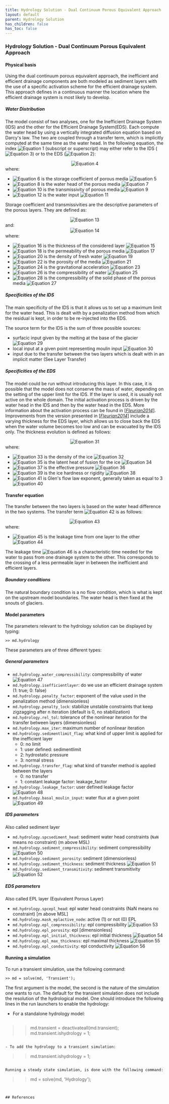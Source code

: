 ```yaml
---
title: Hydrology Solution - Dual Continuum Porous Equivalent Approach
layout: default
parent: Hydrology Solution
has_children: false
has_toc: false
---
```


### Hydrology Solution - Dual Continuum Porous Equivalent Approach
#### Physical basis
Using the dual continuum porous equivalent approach, the inefficient and efficient drainage components are both modeled as sediment layers with the use of a specific activation scheme for the efficient drainage system. This approach defines in a continuous manner the location where the efficient drainage system is most likely to develop.

##### Water Distribution
The model consist of two analyses, one for the Inefficient Drainage System (IDS) and the other for the Efficient Drainage System(EDS). Each compute the water head by using a vertically integrated diffusion equation based on Darcy's law. The two are coupled through a transfer term, which is implicitly computed at the same time as the water head. In the following equation, the index <img src="https://latex.codecogs.com/svg.latex?j" alt="Equation 1">
(subscript or superscript) may either refer to the IDS (<img src="https://latex.codecogs.com/svg.latex?j=\text{i}" alt="Equation 3">) or to the EDS (<img src="https://latex.codecogs.com/svg.latex?j=\text{e}" alt="Equation 2">):

<div align="center"><img src="https://latex.codecogs.com/svg.latex?\label{eq:dif_int}
S_j\frac{\partial h_j }{\partial t } - \nabla \cdot \left(T_j\, \nabla\,h_j \right) = Q_j." alt="Equation 4"></div>
where:

- <img src="https://latex.codecogs.com/svg.latex?S_j" alt="Equation 6"> is the storage coefficient of porous media <img src="https://latex.codecogs.com/svg.latex?[SU]" alt="Equation 5">
- <img src="https://latex.codecogs.com/svg.latex?h_j" alt="Equation 8"> is the water head of the porous media <img src="https://latex.codecogs.com/svg.latex?[m]" alt="Equation 7">
- <img src="https://latex.codecogs.com/svg.latex?T_j" alt="Equation 10"> is the transmissivity of porous media <img src="https://latex.codecogs.com/svg.latex?[m^2\,s^{-1}]" alt="Equation 9">
- <img src="https://latex.codecogs.com/svg.latex?Q_j" alt="Equation 12"> is the water input <img src="https://latex.codecogs.com/svg.latex?[m\,s^{-1}]" alt="Equation 11">

Storage coefficient and transmissivities are the descriptive parameters of the porous layers. They are defined as:

<div align="center"><img src="https://latex.codecogs.com/svg.latex?
T_j = e_j K_j" alt="Equation 13"></div>
and:

<div align="center"><img src="https://latex.codecogs.com/svg.latex?
S_j = \rho_{w} \omega_j g e_j\left[ \beta_{w} - \frac{\alpha}{\omega_j}\right]," alt="Equation 14"></div>
where:

- <img src="https://latex.codecogs.com/svg.latex?e_j" alt="Equation 16"> is the thickness of the considered layer <img src="https://latex.codecogs.com/svg.latex?[m]" alt="Equation 15">
- <img src="https://latex.codecogs.com/svg.latex?K_j" alt="Equation 18"> is the permeability of the porous media <img src="https://latex.codecogs.com/svg.latex?[m\,s^{-1}]" alt="Equation 17">
- <img src="https://latex.codecogs.com/svg.latex?\rho_w" alt="Equation 20"> is the density of fresh water <img src="https://latex.codecogs.com/svg.latex?[kg\,m^{-3}]" alt="Equation 19">
- <img src="https://latex.codecogs.com/svg.latex?\omega_j" alt="Equation 22"> is the porosity of the media <img src="https://latex.codecogs.com/svg.latex?[SU]" alt="Equation 21">
- <img src="https://latex.codecogs.com/svg.latex?g" alt="Equation 24"> is the gravitational acceleration <img src="https://latex.codecogs.com/svg.latex?[m\,s^{-2}]" alt="Equation 23">
- <img src="https://latex.codecogs.com/svg.latex?\beta_w" alt="Equation 26"> is the compressibility of water <img src="https://latex.codecogs.com/svg.latex?[Pa^{-1}]" alt="Equation 25">
- <img src="https://latex.codecogs.com/svg.latex?\alpha" alt="Equation 28"> is the compressibility of the solid phase of the porous media <img src="https://latex.codecogs.com/svg.latex?[Pa^{-1}]" alt="Equation 27">

##### Specificities of the IDS
The main specificity of the IDS is that it allows us to set up a maximum limit for the water head. This is dealt with by a penalization method from which the residual is kept, in order to be re-injected into the EDS.

The source term for the IDS is the sum of three possible sources:

- surfacic input given by the melting at the base of the glacier <img src="https://latex.codecogs.com/svg.latex?[m]" alt="Equation 29">
- local input at a given point representing moulin input <img src="https://latex.codecogs.com/svg.latex?[m^{-3}\,s^{-1}]" alt="Equation 30">
- input due to the transfer between the two layers which is dealt with in an implicit matter (See Layer Transfer)

##### Specificities of the EDS
The model could be run without introducing this layer. In this case, it is possible that the model does not conserve the mass of water, depending on the setting of the upper limit for the IDS. If the layer is used, it is usually not active on the whole domain. The initial activation process is driven by the water head in the IDS and then by the water head in the EDS. More information about the activation process can be found in [<a href="#references">*Fleurian2014*</a>]. Improvements from the version presented in [<a href="#references">*Fleurian2014*</a>] include a varying thickness for the EDS layer, which allows us to close back the EDS when the water volume becomes too low and can be evacuated by the IDS only. The thickness evolution is defined as follows:

<div align="center"><img src="https://latex.codecogs.com/svg.latex?
\frac{\partial e_e}{\partial t}= g \frac{\rho_w e_e K_e}{\rho_{ice} L_{ice}} \left(\nabla\,h_e\right)^2 - 2\left[\frac{N}{Bn}\right]^{n}" alt="Equation 31"></div>
where:

- <img src="https://latex.codecogs.com/svg.latex?\rho_{ice}" alt="Equation 33"> is the density of the ice <img src="https://latex.codecogs.com/svg.latex?[kg\,m^{-3}]" alt="Equation 32">
- <img src="https://latex.codecogs.com/svg.latex?L_{ice}" alt="Equation 35"> is the latent heat of fusion for the ice <img src="https://latex.codecogs.com/svg.latex?[J\,kg^{-1}]" alt="Equation 34">
- <img src="https://latex.codecogs.com/svg.latex?N" alt="Equation 37"> is the effective pressure <img src="https://latex.codecogs.com/svg.latex?[Pa]" alt="Equation 36">
- <img src="https://latex.codecogs.com/svg.latex?B" alt="Equation 39"> is the ice hardness or rigidity <img src="https://latex.codecogs.com/svg.latex?[Pa\,s^{1/n}]" alt="Equation 38">
- <img src="https://latex.codecogs.com/svg.latex?n" alt="Equation 41"> is Glen's flow law exponent, generally taken as equal to 3 <img src="https://latex.codecogs.com/svg.latex?[SU]" alt="Equation 40">

#### Transfer equation
The transfer between the two layers is based on the water head difference in the two systems. The transfer term <img src="https://latex.codecogs.com/svg.latex?Q_t" alt="Equation 42"> is as follows:

<div align="center"><img src="https://latex.codecogs.com/svg.latex?
Q_{\mathrm{t}} = \varphi(h_i-h_e)." alt="Equation 43"></div>
where:

- <img src="https://latex.codecogs.com/svg.latex?\varphi" alt="Equation 45"> is the leakage time from one layer to the other <img src="https://latex.codecogs.com/svg.latex?[s^{-1}]" alt="Equation 44">

The leakage time <img src="https://latex.codecogs.com/svg.latex?\varphi" alt="Equation 46"> is a characteristic time needed for the water to pass from one drainage system to the other. This corresponds to the crossing of a less permeable layer in between the inefficient and efficient layers.

##### Boundary conditions
The natural boundary condition is a no flow condition, which is what is kept on the upstream model boundaries. The water head is then fixed at the snouts of glaciers.

#### Model parameters
The parameters relevant to the hydrology solution can be displayed by typing:
````
>> md.hydrology
````

These parameters are of three different types:
##### General parameters

- `md.hydrology.water_compressibility`: compressibility of water <img src="https://latex.codecogs.com/svg.latex?[Pa^-1]" alt="Equation 47">
- `md.hydrology.isefficientlayer`: do we use an efficient drainage system (1: true; 0: false)
- `md.hydrology.penalty_factor`: exponent of the value used in the penalization method (dimensionless)
- `md.hydrology.penalty_lock`: stabilize unstable constraints that keep zigzagging after n iteration (default is 0, no stabilization)
- `md.hydrology.rel_tol`: tolerance of the nonlinear iteration for the transfer between layers (dimensionless)
- `md.hydrology.max_iter`: maximum number of nonlinear iteration
- `md.hydrology.sedimentlimit_flag`: what kind of upper limit is applied for the inefficient layer
  - 0: no limit
  - 1: user defined: sedimentlimit
  - 2: hydrostatic pressure
  - 3: normal stress
- `md.hydrology.transfer_flag`: what kind of transfer method is applied between the layers
  - 0: no transfer
  - 1: constant leakage factor: leakage&#95;factor
- `md.hydrology.leakage_factor`: user defined leakage factor <img src="https://latex.codecogs.com/svg.latex?[m]" alt="Equation 48">
- `md.hydrology.basal_moulin_input`: water flux at a given point <img src="https://latex.codecogs.com/svg.latex?[m^3 s-1]" alt="Equation 49">


##### IDS parameters
Also called sediment layer


- `md.hydrology.spcsediment_head`: sediment water head constraints (`NaN` means no constraint) (m above MSL)
- `md.hydrology.sediment_compressibility`: sediment compressibility <img src="https://latex.codecogs.com/svg.latex?[Pa^-1]" alt="Equation 50">
- `md.hydrology.sediment_porosity`: sediment (dimensionless)
- `md.hydrology.sediment_thickness`: sediment thickness <img src="https://latex.codecogs.com/svg.latex?[m]" alt="Equation 51">
- `md.hydrology.sediment_transmitivity`: sediment transmitivity <img src="https://latex.codecogs.com/svg.latex?[m^2/s]" alt="Equation 52">

##### EDS parameters
Also called EPL layer (Equivalent Porous Layer)


- `md.hydrology.spcepl_head`: epl water head constraints (NaN means no constraint) [m above MSL]
- `md.hydrology.mask_eplactive_node`: active (1) or not (0) EPL
- `md.hydrology.epl_compressibility`: epl compressibility <img src="https://latex.codecogs.com/svg.latex?[Pa^-1]" alt="Equation 53">
- `md.hydrology.epl_porosity`: epl [dimensionless]
- `md.hydrology.epl_initial_thickness`: epl initial thickness <img src="https://latex.codecogs.com/svg.latex?[m]" alt="Equation 54">
- `md.hydrology.epl_max_thickness`: epl maximal thickness <img src="https://latex.codecogs.com/svg.latex?[m]" alt="Equation 55">
- `md.hydrology.epl_conductivity`: epl conductivity <img src="https://latex.codecogs.com/svg.latex?[m^2/s]" alt="Equation 56">

#### Running a simulation
To run a transient simulation, use the following command:
````
>> md = solve(md, 'Transient');
````

The first argument is the model, the second is the nature of the simulation one wants to run. The default for the transient simulation does not include the resolution of the hydrological model. One should introduce the following lines in the run launchers to enable the hydrology:

- For a standalone hydrology model:
  ````
>> md.transient = deactivateall(md.transient);
>> md.transient.ishydrology = 1;
  ````

- To add the hydrology to a transient simulation:
  ````
>> md.transient.ishydrology = 1;
  ````

Running a steady state simulation, is done with the following command:
````
>> md = solve(md, 'Hydrology');
````


## References
